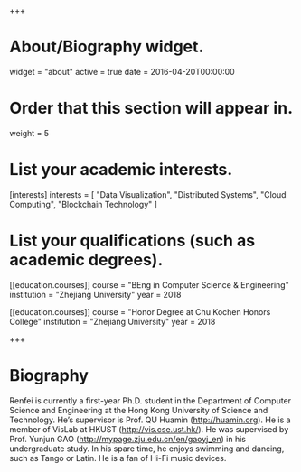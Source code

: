 +++
# About/Biography widget.
widget = "about"
active = true
date = 2016-04-20T00:00:00

# Order that this section will appear in.
weight = 5

# List your academic interests.
[interests]
  interests = [
    "Data Visualization",
    "Distributed Systems",
    "Cloud Computing", 
    "Blockchain Technology"
  ]

# List your qualifications (such as academic degrees).

[[education.courses]]
  course = "BEng in Computer Science & Engineering"
  institution = "Zhejiang University"
  year = 2018

[[education.courses]]
  course = "Honor Degree at Chu Kochen Honors College"
  institution = "Zhejiang University"
  year = 2018
 
+++

# Biography

Renfei is currently a first-year Ph.D. student in the Department of Computer Science and Engineering at the Hong Kong University of Science and Technology. He’s supervisor is Prof. QU Huamin (http://huamin.org). He is a member of VisLab at HKUST (http://vis.cse.ust.hk/). He was supervised by Prof. Yunjun GAO (http://mypage.zju.edu.cn/en/gaoyj_en) in his undergraduate study. 
In his spare time, he enjoys swimming and dancing, such as Tango or Latin. He is a fan of Hi-Fi music devices. 

